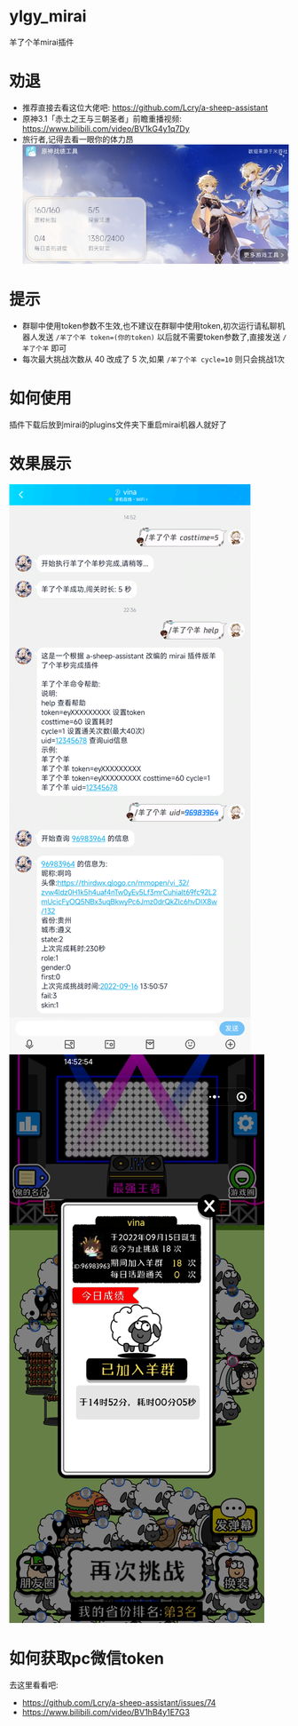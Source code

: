 # ylgy_mirai
羊了个羊mirai插件

# 劝退
+ 推荐直接去看这位大佬吧: https://github.com/Lcry/a-sheep-assistant  
+ 原神3.1「赤土之王与三朝圣者」前瞻重播视频:
https://www.bilibili.com/video/BV1kG4y1q7Dy
+ 旅行者,记得去看一眼你的体力昂  
![米游社](/ylgyImg/ys.jpg)  


# 提示
+ 群聊中使用token参数不生效,也不建议在群聊中使用token,初次运行请私聊机器人发送 `/羊了个羊 token=(你的token)` 以后就不需要token参数了,直接发送 `/羊了个羊` 即可
+ 每次最大挑战次数从 40 改成了 5 次,如果 `/羊了个羊 cycle=10` 则只会挑战1次

# 如何使用
插件下载后放到mirai的plugins文件夹下重启mirai机器人就好了

# 效果展示
![qq机器人](/ylgyImg/show1.png)
![游戏截屏](/ylgyImg/show2.jpg)

# 如何获取pc微信token
去这里看看吧:  
+ https://github.com/Lcry/a-sheep-assistant/issues/74  
+ https://www.bilibili.com/video/BV1hB4y1E7G3
